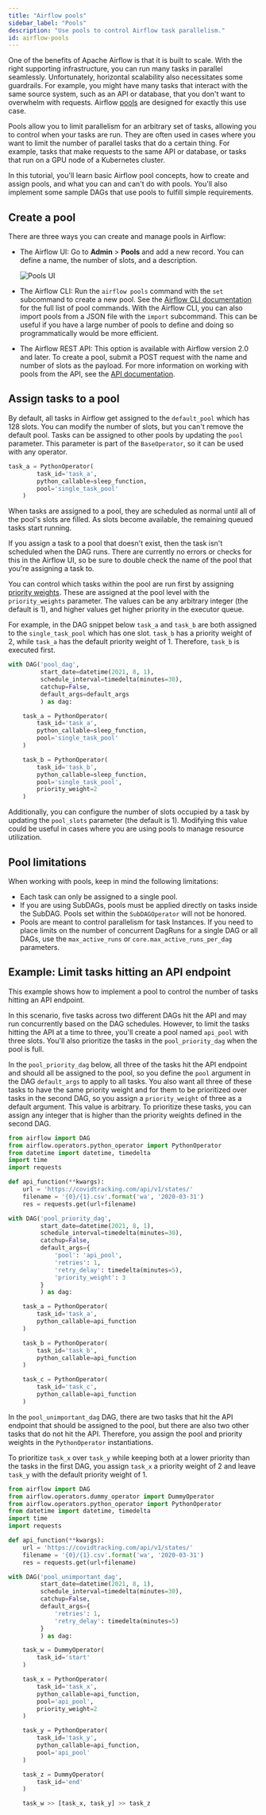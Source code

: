 ```yaml
---
title: "Airflow pools"
sidebar_label: "Pools"
description: "Use pools to control Airflow task parallelism."
id: airflow-pools
---
```


One of the benefits of Apache Airflow is that it is built to scale. With the right supporting infrastructure, you can run many tasks in parallel seamlessly. Unfortunately, horizontal scalability also necessitates some guardrails. For example, you might have many tasks that interact with the same source system, such as an API or database, that you don't want to overwhelm with requests. Airflow [pools](https://airflow.apache.org/docs/apache-airflow/stable/concepts/pools.html) are designed for exactly this use case.

Pools allow you to limit parallelism for an arbitrary set of tasks, allowing you to control when your tasks are run. They are often used in cases where you want to limit the number of parallel tasks that do a certain thing. For example, tasks that make requests to the same API or database, or tasks that run on a GPU node of a Kubernetes cluster.

In this tutorial, you'll learn basic Airflow pool concepts, how to create and assign pools, and what you can and can't do with pools. You'll also implement some sample DAGs that use pools to fulfill simple requirements. 

## Create a pool

There are three ways you can create and manage pools in Airflow:

- The Airflow UI: Go to **Admin** > **Pools** and add a new record. You can define a name, the number of slots, and a description.

    ![Pools UI](/img/guides/pools_ui.png)

- The Airflow CLI: Run the `airflow pools` command with the `set` subcommand to create a new pool. See the [Airflow CLI documentation](https://airflow.apache.org/docs/apache-airflow/stable/cli-and-env-variables-ref.html#pools) for the full list of pool commands. With the Airflow CLI, you can also import pools from a JSON file with the `import` subcommand. This can be useful if you have a large number of pools to define and doing so programmatically would be more efficient.
- The Airflow REST API: This option is available with Airflow version 2.0 and later. To create a pool, submit a POST request with the name and number of slots as the payload. For more information on working with pools from the API, see the [API documentation](https://airflow.apache.org/docs/apache-airflow/stable/stable-rest-api-ref.html#operation/post_pool).


## Assign tasks to a pool

By default, all tasks in Airflow get assigned to the `default_pool` which has 128 slots. You can modify the number of slots, but you can't remove the default pool. Tasks can be assigned to other pools by updating the `pool` parameter. This parameter is part of the `BaseOperator`, so it can be used with any operator.

```python
task_a = PythonOperator(
        task_id='task_a',
        python_callable=sleep_function,
        pool='single_task_pool'
    )
```

When tasks are assigned to a pool, they are scheduled as normal until all of the pool's slots are filled. As slots become available, the remaining queued tasks start running. 

If you assign a task to a pool that doesn't exist, then the task isn't scheduled when the DAG runs. There are currently no errors or checks for this in the Airflow UI, so be sure to double check the name of the pool that you're assigning a task to.

You can control which tasks within the pool are run first by assigning [priority weights](https://airflow.apache.org/docs/apache-airflow/stable/concepts/priority-weight.html#concepts-priority-weight). These are assigned at the pool level with the `priority_weights` parameter. The values can be any arbitrary integer (the default is 1), and higher values get higher priority in the executor queue.

For example, in the DAG snippet below `task_a` and `task_b` are both assigned to the `single_task_pool` which has one slot. `task_b` has a priority weight of 2, while `task_a` has the default priority weight of 1. Therefore, `task_b` is executed first.

```python
with DAG('pool_dag',
         start_date=datetime(2021, 8, 1),
         schedule_interval=timedelta(minutes=30),
         catchup=False,
         default_args=default_args
         ) as dag:

    task_a = PythonOperator(
        task_id='task_a',
        python_callable=sleep_function,
        pool='single_task_pool'
    )

    task_b = PythonOperator(
        task_id='task_b',
        python_callable=sleep_function,
        pool='single_task_pool',
        priority_weight=2
    )
```

Additionally, you can configure the number of slots occupied by a task by updating the `pool_slots` parameter (the default is 1). Modifying this value could be useful in cases where you are using pools to manage resource utilization. 

## Pool limitations

When working with pools, keep in mind the following limitations:

- Each task can only be assigned to a single pool.
- If you are using SubDAGs, pools must be applied directly on tasks inside the SubDAG. Pools set within the `SubDAGOperator` will not be honored.
- Pools are meant to control parallelism for task Instances. If you need to place limits on the number of concurrent DagRuns for a single DAG or all DAGs, use the `max_active_runs` or `core.max_active_runs_per_dag` parameters.

## Example: Limit tasks hitting an API endpoint

This example shows how to implement a pool to control the number of tasks hitting an API endpoint. 

In this scenario, five tasks across two different DAGs hit the API and may run concurrently based on the DAG schedules. However, to limit the tasks hitting the API at a time to three, you'll create a pool named `api_pool` with three slots. You'll also prioritize the tasks in the `pool_priority_dag` when the pool is full.

In the `pool_priority_dag` below, all three of the tasks hit the API endpoint and should all be assigned to the pool, so you define the `pool` argument in the DAG `default_args` to apply to all tasks. You also want all three of these tasks to have the same priority weight and for them to be prioritized over tasks in the second DAG, so you assign a `priority_weight` of three as a default argument. This value is arbitrary. To prioritize these tasks, you can assign any integer that is higher than the priority weights defined in the second DAG.

```python
from airflow import DAG
from airflow.operators.python_operator import PythonOperator
from datetime import datetime, timedelta
import time
import requests

def api_function(**kwargs):
    url = 'https://covidtracking.com/api/v1/states/'
    filename = '{0}/{1}.csv'.format('wa', '2020-03-31')
    res = requests.get(url+filename)

with DAG('pool_priority_dag',
         start_date=datetime(2021, 8, 1),
         schedule_interval=timedelta(minutes=30),
         catchup=False,
         default_args={
             'pool': 'api_pool',
             'retries': 1,
             'retry_delay': timedelta(minutes=5),
             'priority_weight': 3
         }
         ) as dag:

    task_a = PythonOperator(
        task_id='task_a',
        python_callable=api_function
    )

    task_b = PythonOperator(
        task_id='task_b',
        python_callable=api_function
    )

    task_c = PythonOperator(
        task_id='task_c',
        python_callable=api_function
    )
```

In the `pool_unimportant_dag` DAG, there are two tasks that hit the API endpoint that should be assigned to the pool, but there are also two other tasks that do not hit the API. Therefore, you assign the pool and priority weights in the `PythonOperator` instantiations. 

To prioritize `task_x` over `task_y` while keeping both at a lower priority than the tasks in the first DAG, you assign `task_x` a priority weight of 2 and leave `task_y` with the default priority weight of 1. 

```python
from airflow import DAG
from airflow.operators.dummy_operator import DummyOperator
from airflow.operators.python_operator import PythonOperator
from datetime import datetime, timedelta
import time
import requests

def api_function(**kwargs):
    url = 'https://covidtracking.com/api/v1/states/'
    filename = '{0}/{1}.csv'.format('wa', '2020-03-31')
    res = requests.get(url+filename)

with DAG('pool_unimportant_dag',
         start_date=datetime(2021, 8, 1),
         schedule_interval=timedelta(minutes=30),
         catchup=False,
         default_args={
             'retries': 1,
             'retry_delay': timedelta(minutes=5)
         }
         ) as dag:

    task_w = DummyOperator(
        task_id='start'
    )

    task_x = PythonOperator(
        task_id='task_x',
        python_callable=api_function,
        pool='api_pool',
        priority_weight=2
    )

    task_y = PythonOperator(
        task_id='task_y',
        python_callable=api_function,
        pool='api_pool'
    )

    task_z = DummyOperator(
        task_id='end'
    )

    task_w >> [task_x, task_y] >> task_z
```

